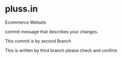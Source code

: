 # pluss.in
Ecommerce Website


commit message that describes your changes.

This commit is by second Branch

This is written by third branch please check and confirm
